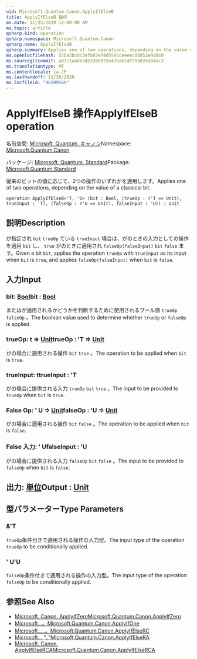 ```yaml
---
uid: Microsoft.Quantum.Canon.ApplyIfElseB
title: ApplyIfElseB 操作
ms.date: 11/25/2020 12:00:00 AM
ms.topic: article
qsharp.kind: operation
qsharp.namespace: Microsoft.Quantum.Canon
qsharp.name: ApplyIfElseB
qsharp.summary: Applies one of two operations, depending on the value of a classical bit.
ms.openlocfilehash: 55ba3bc8c3efb87ef4d550cceeeecd8052e4d8c0
ms.sourcegitcommit: a87c1aa8e7453360025e47ba614f25b02ea84ec3
ms.translationtype: MT
ms.contentlocale: ja-JP
ms.lasthandoff: 11/26/2020
ms.locfileid: "96209589"
---
```

# <a name="applyifelseb-operation"></a><span data-ttu-id="ccf5e-102">ApplyIfElseB 操作</span><span class="sxs-lookup"><span data-stu-id="ccf5e-102">ApplyIfElseB operation</span></span>

<span data-ttu-id="ccf5e-103">名前空間: [Microsoft. Quantum. キャノン](xref:Microsoft.Quantum.Canon)</span><span class="sxs-lookup"><span data-stu-id="ccf5e-103">Namespace: [Microsoft.Quantum.Canon](xref:Microsoft.Quantum.Canon)</span></span>

<span data-ttu-id="ccf5e-104">パッケージ: [Microsoft. Quantum. Standard](https://nuget.org/packages/Microsoft.Quantum.Standard)</span><span class="sxs-lookup"><span data-stu-id="ccf5e-104">Package: [Microsoft.Quantum.Standard](https://nuget.org/packages/Microsoft.Quantum.Standard)</span></span>


<span data-ttu-id="ccf5e-105">従来のビットの値に応じて、2つの操作のいずれかを適用します。</span><span class="sxs-lookup"><span data-stu-id="ccf5e-105">Applies one of two operations, depending on the value of a classical bit.</span></span>

```qsharp
operation ApplyIfElseB<'T, 'U> (bit : Bool, (trueOp : ('T => Unit), trueInput : 'T), (falseOp : ('U => Unit), falseInput : 'U)) : Unit
```


## <a name="description"></a><span data-ttu-id="ccf5e-106">説明</span><span class="sxs-lookup"><span data-stu-id="ccf5e-106">Description</span></span>

<span data-ttu-id="ccf5e-107">が指定され `bit` `trueOp` ている `trueInput` 場合は、がのときの入力としての操作を適用 `bit` し、 `true` がのときに適用され `falseOp(falseInput)` `bit` `false` ます。</span><span class="sxs-lookup"><span data-stu-id="ccf5e-107">Given a bit `bit`, applies the operation `trueOp` with `trueInput` as its input when `bit` is `true`, and applies `falseOp(falseInput)` when `bit` is `false`.</span></span>

## <a name="input"></a><span data-ttu-id="ccf5e-108">入力</span><span class="sxs-lookup"><span data-stu-id="ccf5e-108">Input</span></span>

### <a name="bit--bool"></a><span data-ttu-id="ccf5e-109">bit: [Bool](xref:microsoft.quantum.lang-ref.bool)</span><span class="sxs-lookup"><span data-stu-id="ccf5e-109">bit : [Bool](xref:microsoft.quantum.lang-ref.bool)</span></span>

<span data-ttu-id="ccf5e-110">またはが適用されるかどうかを判断するために使用されるブール値 `trueOp` `falseOp` 。</span><span class="sxs-lookup"><span data-stu-id="ccf5e-110">The boolean value used to determine whether `trueOp` or `falseOp` is applied.</span></span>


### <a name="trueop--t--unit"></a><span data-ttu-id="ccf5e-111">trueOp: t => [Unit](xref:microsoft.quantum.lang-ref.unit)</span><span class="sxs-lookup"><span data-stu-id="ccf5e-111">trueOp : 'T => [Unit](xref:microsoft.quantum.lang-ref.unit)</span></span> 

<span data-ttu-id="ccf5e-112">がの場合に適用される操作 `bit` `true` 。</span><span class="sxs-lookup"><span data-stu-id="ccf5e-112">The operation to be applied when `bit` is `true`.</span></span>


### <a name="trueinput--t"></a><span data-ttu-id="ccf5e-113">trueInput: t</span><span class="sxs-lookup"><span data-stu-id="ccf5e-113">trueInput : 'T</span></span>

<span data-ttu-id="ccf5e-114">がの場合に提供される入力 `trueOp` `bit` `true` 。</span><span class="sxs-lookup"><span data-stu-id="ccf5e-114">The input to be provided to `trueOp` when `bit` is `true`.</span></span>


### <a name="falseop--u--unit"></a><span data-ttu-id="ccf5e-115">False Op: ' U => [Unit](xref:microsoft.quantum.lang-ref.unit)</span><span class="sxs-lookup"><span data-stu-id="ccf5e-115">falseOp : 'U => [Unit](xref:microsoft.quantum.lang-ref.unit)</span></span> 

<span data-ttu-id="ccf5e-116">がの場合に適用される操作 `bit` `false` 。</span><span class="sxs-lookup"><span data-stu-id="ccf5e-116">The operation to be applied when `bit` is `false`.</span></span>


### <a name="falseinput--u"></a><span data-ttu-id="ccf5e-117">False 入力: ' U</span><span class="sxs-lookup"><span data-stu-id="ccf5e-117">falseInput : 'U</span></span>

<span data-ttu-id="ccf5e-118">がの場合に提供される入力 `falseOp` `bit` `false` 。</span><span class="sxs-lookup"><span data-stu-id="ccf5e-118">The input to be provided to `falseOp` when `bit` is `false`.</span></span>



## <a name="output--unit"></a><span data-ttu-id="ccf5e-119">出力: [単位](xref:microsoft.quantum.lang-ref.unit)</span><span class="sxs-lookup"><span data-stu-id="ccf5e-119">Output : [Unit](xref:microsoft.quantum.lang-ref.unit)</span></span>



## <a name="type-parameters"></a><span data-ttu-id="ccf5e-120">型パラメーター</span><span class="sxs-lookup"><span data-stu-id="ccf5e-120">Type Parameters</span></span>

### <a name="t"></a><span data-ttu-id="ccf5e-121">&</span><span class="sxs-lookup"><span data-stu-id="ccf5e-121">'T</span></span>

<span data-ttu-id="ccf5e-122">`trueOp`条件付きで適用される操作の入力型。</span><span class="sxs-lookup"><span data-stu-id="ccf5e-122">The input type of the operation `trueOp` to be conditionally applied.</span></span>
### <a name="u"></a><span data-ttu-id="ccf5e-123">' U</span><span class="sxs-lookup"><span data-stu-id="ccf5e-123">'U</span></span>

<span data-ttu-id="ccf5e-124">`falseOp`条件付きで適用される操作の入力型。</span><span class="sxs-lookup"><span data-stu-id="ccf5e-124">The input type of the operation `falseOp` to be conditionally applied.</span></span>

## <a name="see-also"></a><span data-ttu-id="ccf5e-125">参照</span><span class="sxs-lookup"><span data-stu-id="ccf5e-125">See Also</span></span>

- [<span data-ttu-id="ccf5e-126">Microsoft. Canon. ApplyIfZero</span><span class="sxs-lookup"><span data-stu-id="ccf5e-126">Microsoft.Quantum.Canon.ApplyIfZero</span></span>](xref:Microsoft.Quantum.Canon.ApplyIfZero)
- [<span data-ttu-id="ccf5e-127">Microsoft...。</span><span class="sxs-lookup"><span data-stu-id="ccf5e-127">Microsoft.Quantum.Canon.ApplyIfOne</span></span>](xref:Microsoft.Quantum.Canon.ApplyIfOne)
- [<span data-ttu-id="ccf5e-128">Microsoft.....。</span><span class="sxs-lookup"><span data-stu-id="ccf5e-128">Microsoft.Quantum.Canon.ApplyIfElseRC</span></span>](xref:Microsoft.Quantum.Canon.ApplyIfElseRC)
- [<span data-ttu-id="ccf5e-129">Microsoft... ".."</span><span class="sxs-lookup"><span data-stu-id="ccf5e-129">Microsoft.Quantum.Canon.ApplyIfElseRA</span></span>](xref:Microsoft.Quantum.Canon.ApplyIfElseRA)
- [<span data-ttu-id="ccf5e-130">Microsoft. Canon. ApplyIfElseRCA</span><span class="sxs-lookup"><span data-stu-id="ccf5e-130">Microsoft.Quantum.Canon.ApplyIfElseRCA</span></span>](xref:Microsoft.Quantum.Canon.ApplyIfElseRCA)